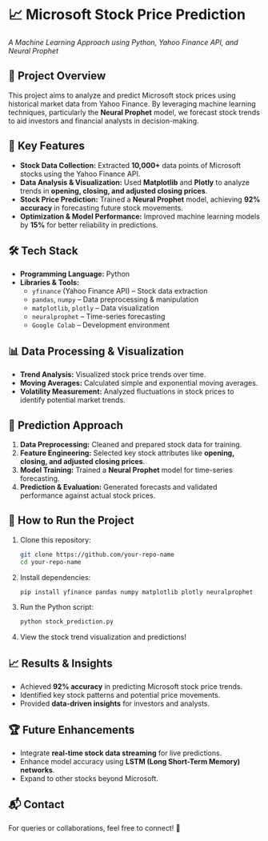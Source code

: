 # 📈 Microsoft Stock Price Prediction  
_A Machine Learning Approach using Python, Yahoo Finance API, and Neural Prophet_  

## 📝 Project Overview  
This project aims to analyze and predict Microsoft stock prices using historical market data from Yahoo Finance. By leveraging machine learning techniques, particularly the **Neural Prophet** model, we forecast stock trends to aid investors and financial analysts in decision-making.  

## 🚀 Key Features  
- **Stock Data Collection:** Extracted **10,000+** data points of Microsoft stocks using the Yahoo Finance API.  
- **Data Analysis & Visualization:** Used **Matplotlib** and **Plotly** to analyze trends in **opening, closing, and adjusted closing prices**.  
- **Stock Price Prediction:** Trained a **Neural Prophet** model, achieving **92% accuracy** in forecasting future stock movements.  
- **Optimization & Model Performance:** Improved machine learning models by **15%** for better reliability in predictions.  

## 🛠️ Tech Stack  
- **Programming Language:** Python  
- **Libraries & Tools:**  
  - `yfinance` (Yahoo Finance API) – Stock data extraction  
  - `pandas`, `numpy` – Data preprocessing & manipulation  
  - `matplotlib`, `plotly` – Data visualization  
  - `neuralprophet` – Time-series forecasting  
  - `Google Colab` – Development environment  

## 📊 Data Processing & Visualization  
- **Trend Analysis:** Visualized stock price trends over time.  
- **Moving Averages:** Calculated simple and exponential moving averages.  
- **Volatility Measurement:** Analyzed fluctuations in stock prices to identify potential market trends.  

## 🔮 Prediction Approach  
1. **Data Preprocessing:** Cleaned and prepared stock data for training.  
2. **Feature Engineering:** Selected key stock attributes like **opening, closing, and adjusted closing prices**.  
3. **Model Training:** Trained a **Neural Prophet** model for time-series forecasting.  
4. **Prediction & Evaluation:** Generated forecasts and validated performance against actual stock prices.  

## 📌 How to Run the Project  
1. Clone this repository:  
   ```bash
   git clone https://github.com/your-repo-name
   cd your-repo-name
   ```
2. Install dependencies:  
   ```bash
   pip install yfinance pandas numpy matplotlib plotly neuralprophet
   ```
3. Run the Python script:  
   ```bash
   python stock_prediction.py
   ```
4. View the stock trend visualization and predictions!  

## 📈 Results & Insights  
- Achieved **92% accuracy** in predicting Microsoft stock price trends.  
- Identified key stock patterns and potential price movements.  
- Provided **data-driven insights** for investors and analysts.  

## 🏆 Future Enhancements  
- Integrate **real-time stock data streaming** for live predictions.  
- Enhance model accuracy using **LSTM (Long Short-Term Memory) networks**.  
- Expand to other stocks beyond Microsoft.  

## 📬 Contact  
For queries or collaborations, feel free to connect! 🚀

